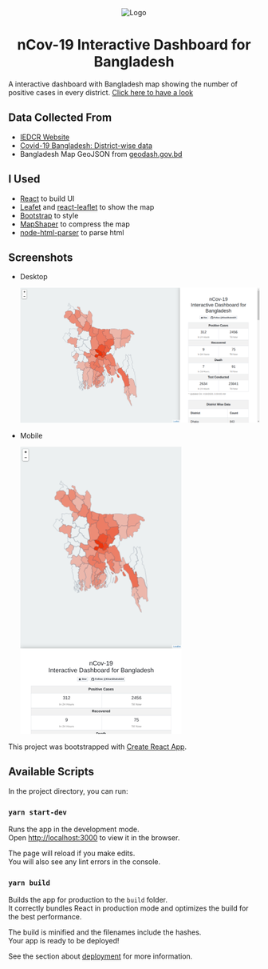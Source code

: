 <div align="center"> <img source="/images/logo.png" alt="Logo"> </div>
  
# <div align="center">nCov-19 Interactive Dashboard for Bangladesh<div>

A interactive dashboard with Bangladesh map showing the number of positive cases in every district.
[Click here to have a look](https://www.co-ronabd.info/)

## Data Collected From

- [IEDCR Website](http://www.iedcr.gov.bd/)
- [Covid-19 Bangladesh: District-wise data](https://github.com/ahmedsadman/covid19-bd)
- Bangladesh Map GeoJSON from [geodash.gov.bd](https://geodash.gov.bd/)

## I Used

- [React](https://reactjs.org/) to build UI
- [Leafet](https://leafletjs.com/) and [react-leaflet](https://react-leaflet.js.org/) to show the map
- [Bootstrap](https://getbootstrap.com/) to style
- [MapShaper](http://mapshaper.org/) to compress the map
- [node-html-parser](https://www.npmjs.com/package/node-html-parser) to parse html

## Screenshots

- Desktop

  ![PC Screenshot](/images/sspc.png)

- Mobile

  ![Mobile Screenshot](/images/ssmb.png)

This project was bootstrapped with [Create React App](https://github.com/facebook/create-react-app).

## Available Scripts

In the project directory, you can run:

### `yarn start-dev`

Runs the app in the development mode.<br />
Open [http://localhost:3000](http://localhost:3000) to view it in the browser.

The page will reload if you make edits.<br />
You will also see any lint errors in the console.

### `yarn build`

Builds the app for production to the `build` folder.<br />
It correctly bundles React in production mode and optimizes the build for the best performance.

The build is minified and the filenames include the hashes.<br />
Your app is ready to be deployed!

See the section about [deployment](https://facebook.github.io/create-react-app/docs/deployment) for more information.
